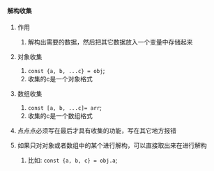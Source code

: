 

#### 解构收集
1. 作用
   1) 解构出需要的数据，然后把其它数据放入一个变量中存储起来

2. 对象收集
   1) `const {a, b, ...c} = obj`;
   2) 收集的c是一个对象格式

3. 数组收集
   1) `const [a, b, ...c]= arr`;
   2) 收集的c是一个数组格式

4. 点点点必须写在最后才具有收集的功能，写在其它地方报错


5. 如果只对对象或者数组中的某个进行解构，可以直接取出来在进行解构
   1) 比如: `const {a, b, c} = obj.a`;



